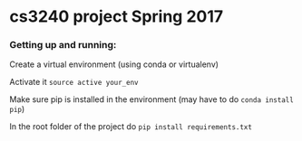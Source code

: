 # cs3240 project Spring 2017

### Getting up and running:

Create a virtual environment (using conda or virtualenv)

Activate it ```source active your_env```

Make sure pip is installed in the environment (may have to do ```conda install pip```)

In the root folder of the project do ```pip install requirements.txt```


